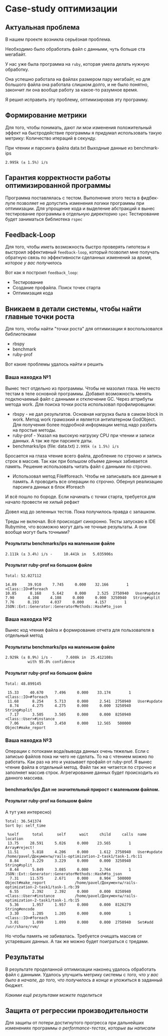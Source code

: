 # Case-study оптимизации

## Актуальная проблема
В нашем проекте возникла серьёзная проблема.

Необходимо было обработать файл с данными, чуть больше ста мегабайт.

У нас уже была программа на `ruby`, которая умела делать нужную обработку.

Она успешно работала на файлах размером пару мегабайт, но для большого файла она работала слишком долго, и не было понятно, закончит ли она вообще работу за какое-то разумное время.

Я решил исправить эту проблему, оптимизировав эту программу.

## Формирование метрики
Для того, чтобы понимать, дают ли мои изменения положительный эффект на быстродействие программы я придумал использовать такую метрику: Количество итераций в секунду. 

При чтении и парсинга файла data.txt Выходные данные из benchmark-ips

`2.995k (± 1.5%) i/s` 

## Гарантия корректности работы оптимизированной программы
Программа поставлялась с тестом. 
Выполнение этого теста в фидбек-лупе позволяет не допустить изменения логики программы при оптимизации.
Для упрощение кода и выделение абстракций я вынес тестирование программы в отдельную директорию `spec`
Тестирование будет заниматься библиотека `rspec`
## Feedback-Loop
Для того, чтобы иметь возможность быстро проверять гипотезы я выстроил эффективный `feedback-loop`, который позволил мне получать обратную связь по эффективности сделанных изменений за *время, которое у вас получилось*

Вот как я построил `feedback_loop`: 

* Тестирование
* Создание профайла. Поиск точек старта
* Оптимизация кода

## Вникаем в детали системы, чтобы найти главные точки роста
Для того, чтобы найти "точки роста" для оптимизации я воспользовался библиотеками

- rbspy
- benchmark
- ruby-prof

Вот какие проблемы удалось найти и решить

### Ваша находка №1
Вынес тест отдельно из программы. Чтобы не мазолил глаза. Не место тестам в теле основной программы.
Добавил возможность менять подключаемый файл с данными и отключение GC. Через аттрибуты метода work.
Для поиска точки роста использовал профилировщики:
* rbspy - не дал результатов. Основная нагрузка была в самом block in work. Метод work грамозкий и является антипатерном GodObject. 
Для получения более подробной информации метод надо разбить на простые методы. 
* ruby-prof - Указал на высокую нагрузку CPU при чтении и записи данных. А так же при парсинге даты.
* benchmarks/ips (file: data.txt)
`2.995k (± 1.5%) i/s`

Бросается на глаза чтение всего файла, дробление по строчно и запись строк в массив. 
Так как при большом объеме данных забивается память. Решение использовать читать файл с данными по строчно.

* Использовал метод File#foreach. Чтобы не записывать все данные в память. А проводить все операции по строчно.
Обернул реализацию парсинга данных в блок #foreach

И всё пошло по бороде. Если начинать с точки старта, требуется для начало провести не хилый рефакт

Довел код до зеленных тестов. Пока получилось правда с запашком. 

Треды не включал. Всё происходит синхронно. Тесты запускаю в IDE Rubymine, что возможно могут дать не точные результаты.
 А они вообще могут быть точными?

#### Результаты benchmarks/ips на маленьком файле

`2.111k (± 3.4%) i/s -     10.441k in   5.035906s`

#### Результат ruby-prof на большом файле
```
Total: 52.027112 

14.89     39.910     7.745     0.000    32.166        1   <Class::IO>#foreach
10.85      8.168     5.642     0.000     2.525  2750940   User#update
7.90      4.108     4.108     0.000     0.000  3250940   String#split
7.76      8.193     4.037     0.000     4.157        1   JSON::Ext::Generator::GeneratorMethods::Hash#to_json
```

### Ваша находка №2
Вынес код чтения файла и формирование отчета для пользователя в отдельный метод

#### Результаты benchmarks/ips на маленьком файле

```      
2.929k (± 8.9%) i/s -      7.608k in  25.412108s
          with 95.0% confidence
```
#### Результат ruby-prof на большом файле
```
Total: 48.899145 

 15.33     40.670     7.496     0.000    33.174        1   <Class::IO>#foreach
 11.68      8.254     5.713     0.000     2.541  2750940   User#update
  8.74      4.275     4.275     0.000     0.000  3250940   String#split
  7.17      3.505     3.505     0.000     0.000  8250940   <Class::User>#instance
  7.06     16.015     3.450     0.000    12.565   500000   Object#make_report
```

### Ваша находка №3
Операции с потоками вода/вывода данных очень тяжелые. Если с записью файлов пока ни чего не сделать.
То на с чтением можно по работать. Как раз на это и указывает профайл от ruby-prof.
Я вынес чтение файла в отдельный метод. Файл так же читается по строчно и заполняет массив строк.
Агрегирование данных будет происходить из данного массива.

#### benchmarks/ips Дал не значительный прирост c маленьким файлом. 

#### Результат ruby-prof на большом файле
А тут уже интересно)
```
Total: 36.541374
Sort by: self_time

 %self      total      self      wait     child     calls  name                           location
 13.75     28.591     5.026     0.000    23.565        1   Array#reject!                  
 11.51      5.818     4.206     0.000     1.612  2750940   User#update                    /home/pavel/Документы/rails-optimization-2-task1/task-1.rb:11
  8.84      3.229     3.229     0.000     0.000  3250940   String#split                   
  8.44      5.849     3.085     0.000     2.764        1   JSON::Ext::Generator::GeneratorMethods::Hash#to_json 
  7.31     11.575     2.671     0.000     8.904   500000   Object#make_report             /home/pavel/Документы/rails-optimization-2-task1/task-1.rb:39
  6.55      2.392     2.392     0.000     0.000  8250940   <Class::User>#instance         /home/pavel/Документы/rails-optimization-2-task1/task-1.rb:15
  5.36      1.957     1.957     0.000     0.000  8126279   String#encode                  
  3.30      1.205     1.205     0.000     0.000        1   <Class::IO>#foreach            
  3.01      1.099     1.099     0.000     0.000  2750940   Set#add                        /usr/share/rvm/
```

Но чтобы память не забивалась. Требуется очищать массив от устаревших данных.
А так же можно будет поиграться с тредами.

## Результаты
В результате проделанной оптимизации наконец удалось обработать файл с данными.
Удалось улучшить метрику системы с *того, что у вас было в начале, до того, что получилось в конце* и уложиться в заданный бюджет.

*Какими ещё результами можете поделиться*

## Защита от регрессии производительности
Для защиты от потери достигнутого прогресса при дальнейших изменениях программы *о performance-тестах, которые вы написали*
